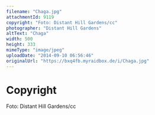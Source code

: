 ```yaml
---
filename: "Chaga.jpg"
attachmentId: 9119
copyright: "Foto: Distant Hill Gardens/cc"
photographer: "Distant Hill Gardens"
altText: "Chaga"
width: 500
height: 333
mimeType: "image/jpeg"
uploadDate: "2014-09-10 06:56:46"
originalUrl: "https://bxq4fb.myraidbox.de/i/Chaga.jpg"
---
```


# Copyright

Foto: Distant Hill Gardens/cc
